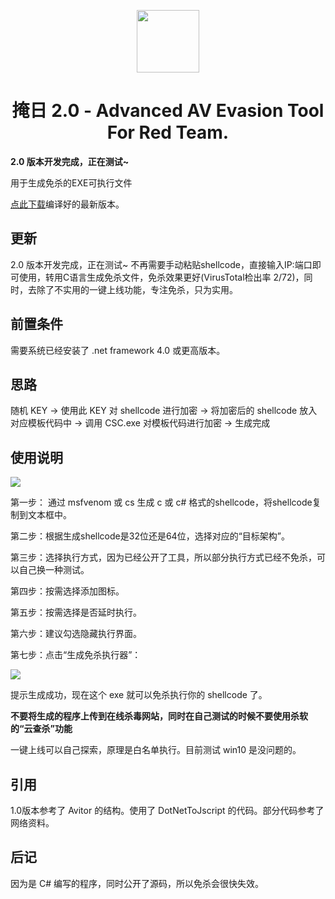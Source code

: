 <p align="center">
  <img width="100" height="100" src="https://sec-note.oss-cn-beijing.aliyuncs.com/trojan.ico">
</p>



<h1 align="center"> 掩日 2.0 - Advanced AV Evasion Tool For Red Team.</h1>

**2.0 版本开发完成，正在测试~**

用于生成免杀的EXE可执行文件

[点此下载](https://github.com/1y0n/AV_Evasion_Tool/releases/)编译好的最新版本。

## 更新
2.0 版本开发完成，正在测试~ 不再需要手动粘贴shellcode，直接输入IP:端口即可使用，转用C语言生成免杀文件，免杀效果更好(VirusTotal检出率 2/72)，同时，去除了不实用的一键上线功能，专注免杀，只为实用。

## 前置条件

需要系统已经安装了 .net framework 4.0 或更高版本。

## 思路

随机 KEY → 使用此 KEY 对 shellcode 进行加密 → 将加密后的 shellcode 放入对应模板代码中 → 调用 CSC.exe 对模板代码进行加密 → 生成完成

## 使用说明

![](https://sec-note.oss-cn-beijing.aliyuncs.com/img/20200424091844.png)

第一步： 通过 msfvenom 或 cs 生成 c 或 c# 格式的shellcode，将shellcode复制到文本框中。

第二步：根据生成shellcode是32位还是64位，选择对应的“目标架构”。

第三步：选择执行方式，因为已经公开了工具，所以部分执行方式已经不免杀，可以自己换一种测试。

第四步：按需选择添加图标。

第五步：按需选择是否延时执行。

第六步：建议勾选隐藏执行界面。

第七步：点击“生成免杀执行器”：

![](https://sec-note.oss-cn-beijing.aliyuncs.com/img/20200424092253.png)

提示生成成功，现在这个 exe 就可以免杀执行你的 shellcode 了。

**不要将生成的程序上传到在线杀毒网站，同时在自己测试的时候不要使用杀软的“云查杀”功能**

一键上线可以自己探索，原理是白名单执行。目前测试 win10 是没问题的。

## 引用
1.0版本参考了 Avitor 的结构。使用了 DotNetToJscript 的代码。部分代码参考了网络资料。

## 后记
因为是 C# 编写的程序，同时公开了源码，所以免杀会很快失效。

